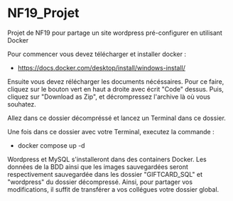 # NF19_Projet
Projet de NF19 pour partage un site wordpress pré-configurer en utilisant Docker


Pour commencer vous devez télécharger et installer docker :

- https://docs.docker.com/desktop/install/windows-install/

Ensuite vous devez rélécharger les documents nécéssaires. Pour ce faire, cliquez sur le bouton vert en haut a droite avec écrit "Code" dessus. 
Puis, cliquez sur "Download as Zip", et décrompressez l'archive là où vous souhatez.




Allez dans ce dossier décompréssé et lancez un Terminal dans ce dossier. 

Une fois dans ce dossier avec votre Terminal, executez la commande :
- docker compose up -d


Wordpress et MySQL s'installeront dans des containers Docker. Les données de la BDD ainsi que les images sauvegardées seront respectivement sauvegardée dans les dossier "GIFTCARD_SQL" et "wordpress" du dossier décompressé. Ainsi, pour partager vos modifications, il suffit de transférer a vos collégues votre dossier global.

